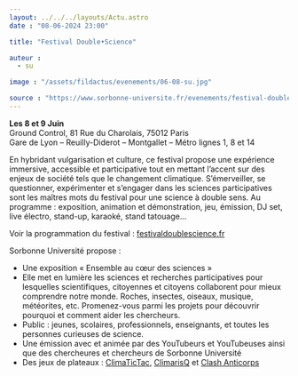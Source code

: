 ```yaml
---
layout: ../../../layouts/Actu.astro
date : "08-06-2024 23:00"

title: "Festival Double•Science"

auteur :
  - su

image : "/assets/fildactus/evenements/06-08-su.jpg"

source : "https://www.sorbonne-universite.fr/evenements/festival-doublescience"
---
```


__Les 8 et 9 Juin__  
Ground Control, 81 Rue du Charolais, 75012 Paris  
Gare de Lyon – Reuilly-Diderot – Montgallet – Métro lignes 1, 8 et 14

En hybridant vulgarisation et culture, ce festival propose une expérience immersive, accessible et participative tout en mettant l’accent sur des enjeux de société tels que le changement climatique. S’émerveiller, se questionner, expérimenter et s’engager dans les sciences participatives sont les maîtres mots du festival pour une science à double sens. Au programme : exposition, animation et démonstration,  jeu, émission, DJ set, live électro, stand-up, karaoké, stand tatouage...

Voir la programmation du festival : [festivaldoublescience.fr](https://www.festivaldoublescience.fr/)

Sorbonne Université propose :  
- Une exposition « Ensemble au cœur des sciences »  
- Elle met en lumière les sciences et recherches participatives pour lesquelles scientifiques, citoyennes et citoyens collaborent pour mieux comprendre notre monde. Roches, insectes, oiseaux, musique, météorites, etc. Promenez-vous parmi les projets pour découvrir pourquoi et comment aider les chercheurs.  
- Public : jeunes, scolaires, professionnels, enseignants, et toutes les personnes curieuses de science.  
- Une émission avec et animée par des YouTubeurs et YouTubeuses ainsi que des chercheures et chercheurs de Sorbonne Université  
- Des jeux de plateaux : [ClimaTicTac](https://www.ipsl.fr/decouvrir/climatictac/), [ClimarisQ](https://climarisq.ipsl.fr/)  et [Clash Anticorps](https://clash-anticorps.com/)